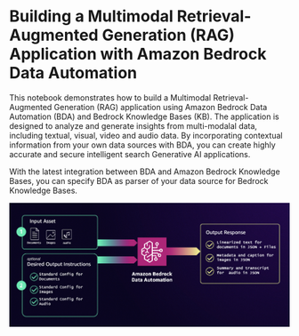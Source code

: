 # Building a Multimodal Retrieval-Augmented Generation (RAG) Application with Amazon Bedrock Data Automation

This notebook demonstrates how to build a Multimodal Retrieval-Augmented Generation (RAG) application using Amazon Bedrock Data Automation (BDA) and Bedrock Knowledge Bases (KB). The application is designed to analyze and generate insights from multi-modalal data, including textual, visual, video and audio data. By incorporating contextual information from your own data sources with BDA, you can create highly accurate and secure intelligent search Generative AI applications.

With the latest integration between BDA and Amazon Bedrock Knowledge Bases, you can specify BDA as parser of your data source for Bedrock Knowledge Bases.

![A diagram of the BDA integration with Bedrock Knowledge Bases](../static/bda-rag-solution.png)